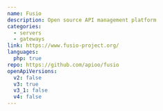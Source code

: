 ```yaml
---
name: Fusio
description: Open source API management platform
categories:
  - servers
  - gateways
link: https://www.fusio-project.org/
languages:
  php: true
repo: https://github.com/apioo/fusio
openApiVersions:
  v2: false
  v3: true
  v3_1: false
  v4: false
---
```

